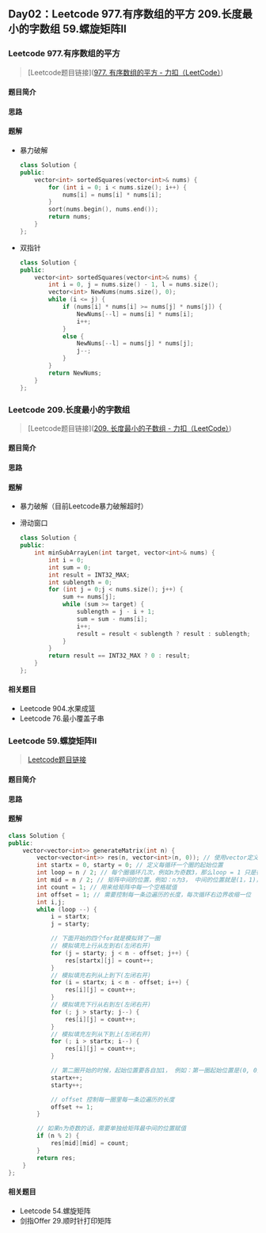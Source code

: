 ## Day02：Leetcode  977.有序数组的平方  209.长度最小的字数组  59.螺旋矩阵Ⅱ

### Leetcode 977.有序数组的平方

> [Leetcode题目链接]([977. 有序数组的平方 - 力扣（LeetCode）](https://leetcode.cn/problems/squares-of-a-sorted-array/))

#### 题目简介

#### 思路

#### 题解

- 暴力破解

  ``` c++
  class Solution {
  public:
      vector<int> sortedSquares(vector<int>& nums) {
          for (int i = 0; i < nums.size(); i++) {
              nums[i] = nums[i] * nums[i];
          }
          sort(nums.begin(), nums.end());
          return nums;
      }
  };
  ```

- 双指针

  ```c++
  class Solution {
  public:
      vector<int> sortedSquares(vector<int>& nums) {
          int i = 0, j = nums.size() - 1, l = nums.size();
          vector<int> NewNums(nums.size(), 0);
          while (i <= j) {
              if (nums[i] * nums[i] >= nums[j] * nums[j]) {
                  NewNums[--l] = nums[i] * nums[i];
                  i++;
              }
              else {
                  NewNums[--l] = nums[j] * nums[j];
                  j--;
              }
          }
          return NewNums;
      }
  };
  ```

  

### Leetcode 209.长度最小的字数组

> [Leetcode题目链接]([209. 长度最小的子数组 - 力扣（LeetCode）](https://leetcode.cn/problems/minimum-size-subarray-sum/))

#### 题目简介

#### 思路

#### 题解

- 暴力破解（目前Leetcode暴力破解超时）

- 滑动窗口

  ```c++
  class Solution {
  public:
      int minSubArrayLen(int target, vector<int>& nums) {
          int i = 0;
          int sum = 0;
          int result = INT32_MAX;
          int sublength = 0;
          for (int j = 0;j < nums.size(); j++) {
              sum += nums[j];
              while (sum >= target) {
                  sublength = j - i + 1;
                  sum = sum - nums[i];
                  i++;
                  result = result < sublength ? result : sublength;
              }
          }
          return result == INT32_MAX ? 0 : result;
      }
  };
  ```

  

#### 相关题目

- Leetcode 904.水果成篮
- Leetcode 76.最小覆盖子串

### Leetcode 59.螺旋矩阵Ⅱ

> [Leetcode题目链接]()

#### 题目简介

#### 思路

#### 题解

```c++
class Solution {
public:
    vector<vector<int>> generateMatrix(int n) {
        vector<vector<int>> res(n, vector<int>(n, 0)); // 使用vector定义一个二维数组
        int startx = 0, starty = 0; // 定义每循环一个圈的起始位置
        int loop = n / 2; // 每个圈循环几次，例如n为奇数3，那么loop = 1 只是循环一圈，矩阵中间的值需要单独处理
        int mid = n / 2; // 矩阵中间的位置，例如：n为3， 中间的位置就是(1，1)，n为5，中间位置为(2, 2)
        int count = 1; // 用来给矩阵中每一个空格赋值
        int offset = 1; // 需要控制每一条边遍历的长度，每次循环右边界收缩一位
        int i,j;
        while (loop --) {
            i = startx;
            j = starty;

            // 下面开始的四个for就是模拟转了一圈
            // 模拟填充上行从左到右(左闭右开)
            for (j = starty; j < n - offset; j++) {
                res[startx][j] = count++;
            }
            // 模拟填充右列从上到下(左闭右开)
            for (i = startx; i < n - offset; i++) {
                res[i][j] = count++;
            }
            // 模拟填充下行从右到左(左闭右开)
            for (; j > starty; j--) {
                res[i][j] = count++;
            }
            // 模拟填充左列从下到上(左闭右开)
            for (; i > startx; i--) {
                res[i][j] = count++;
            }

            // 第二圈开始的时候，起始位置要各自加1， 例如：第一圈起始位置是(0, 0)，第二圈起始位置是(1, 1)
            startx++;
            starty++;

            // offset 控制每一圈里每一条边遍历的长度
            offset += 1;
        }

        // 如果n为奇数的话，需要单独给矩阵最中间的位置赋值
        if (n % 2) {
            res[mid][mid] = count;
        }
        return res;
    }
};
```



#### 相关题目

- Leetcode 54.螺旋矩阵
- 剑指Offer 29.顺时针打印矩阵

